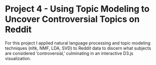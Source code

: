 # Project 4 - Using Topic Modeling to Uncover Controversial Topics on Reddit

For this project I applied natural language processing and topic modeling techniques (nltk, NMF, LDA, SVD) to Reddit data to discern what subjects are considered ‘controversial,’ culminating in an interactive D3.js visualization.

